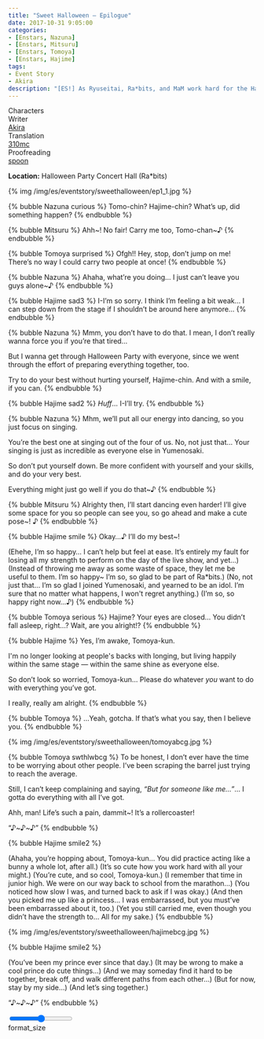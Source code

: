 ```yaml
---
title: "Sweet Halloween – Epilogue"
date: 2017-10-31 9:05:00
categories:
- [Enstars, Nazuna]
- [Enstars, Mitsuru]
- [Enstars, Tomoya]
- [Enstars, Hajime]
tags:
- Event Story
- Akira
description: "[ES!] As Ryuseitai, Ra*bits, and MaM work hard for the Halloween Party, it seems that Hajime and Tomoya are awkward around each other, and Chiaki is terrified of something…"
---
```

<div class="three-wrapper" style="--storyColor:#5ac189;--storyColor-rgb:90,193,137;--storyColor-h:147.4;--storyColor-s:45.4%;--storyColor-l:55.5%;">
    <div class="info-area">
        <div class="info">
            <div class="info-item characters">
                <div class="label">
                    Characters
                </div>
                <div class="value">
                <a href="/categories/Enstars/Nazuna" character="Nazuna"></a>
                <a href="/categories/Enstars/Mitsuru" character="Mitsuru"></a>
                <a href="/categories/Enstars/Tomoya" character="Tomoya"></a>
                <a href="/categories/Enstars/Hajime" character="Hajime"></a>
                </div>
            </div>
            <div class="info-item one">
                <div class="label">
                    Writer
                </div>
                <div class="value">
                    <a href="/tags/Akira/">Akira</a>
                </div>
            </div>
            <div class="info-item two">
                <div class="label">
                    Translation
                </div>
                <div class="value">
                    <a href="/about">310mc</a>
                </div>
            </div>
            <div class="info-item three">
                <div class="label">
                   Proofreading
                </div>
                <div class="value">
                    <a href="https://twitter.com/splafyoon">spoon</a>
                </div>
            </div>
        </div>
    </div>
</div>

<!-- more -->

<div class="msr-location">
    <p><span><b>Location:</b> Halloween Party Concert Hall (Ra*bits)</span></p>
</div>

{% img /img/es/eventstory/sweethalloween/ep1_1.jpg %}

{% bubble Nazuna curious %}
Tomo-chin? Hajime-chin? What’s up, did something happen?
{% endbubble %}

{% bubble Mitsuru %}
Ahh\~! No fair! Carry me too, Tomo-chan\~♪
{% endbubble %}

{% bubble Tomoya surprised %}
Ofgh!! Hey, stop, don’t jump on me! There’s no way I could carry two people at once!
{% endbubble %}

{% bubble Nazuna %}
Ahaha, what’re you doing… I just can’t leave you guys alone~♪
{% endbubble %}

{% bubble Hajime sad3 %}
I-I’m so sorry. I think I’m feeling a bit weak… I can step down from the stage if I shouldn’t be around here anymore…
{% endbubble %}

{% bubble Nazuna %}
Mmm, you don’t have to do that. I mean, I don’t really wanna force you if you’re that tired…

But I wanna get through Halloween Party with everyone, since we went through the effort of preparing everything together, too.

Try to do your best without hurting yourself, Hajime-chin. And with a smile, if you can.
{% endbubble %}

{% bubble Hajime sad2 %}
*Huff*… I-I’ll try.
{% endbubble %}

{% bubble Nazuna %}
Mhm, we’ll put all our energy into dancing, so you just focus on singing.

You’re the best one at singing out of the four of us. No, not just that… Your singing is just as incredible as everyone else in Yumenosaki.

So don’t put yourself down. Be more confident with yourself and your skills, and do your very best.

Everything might just go well if you do that~♪
{% endbubble %}

{% bubble Mitsuru %}
Alrighty then, I’ll start dancing even harder! I’ll give some space for you so people can see you, so go ahead and make a cute pose~! ♪
{% endbubble %}

{% bubble Hajime smile %}
Okay…♪ I’ll do my best~!

<th>(Ehehe, I’m so happy… I can’t help but feel at ease. It’s entirely my fault for losing all my strength to perform on the day of the live show, and yet…)</th>

<th>(Instead of throwing me away as some waste of space, they let me be useful to them. I’m so happy~ I’m so, so glad to be part of Ra*bits.)</th>

<th>(No, not just that… I’m so glad I joined Yumenosaki, and yearned to be an idol. I’m sure that no matter what happens, I won't regret anything.)</th>

<th>(I’m so, so happy right now…♪)</th>
{% endbubble %}

{% bubble Tomoya serious %}
Hajime? Your eyes are closed… You didn’t fall asleep, right…? Wait, are you alright!?
{% endbubble %}

{% bubble Hajime %}
Yes, I’m awake, Tomoya-kun.

I'm no longer looking at people's backs with longing, but living happily within the same stage — within the same shine as everyone else.

So don’t look so worried, Tomoya-kun… Please do whatever *you* want to do with everything you’ve got.

I really, really am alright.
{% endbubble %}

{% bubble Tomoya %}
…Yeah, gotcha. If that’s what you say, then I believe you.
{% endbubble %}

{% img /img/es/eventstory/sweethalloween/tomoyabcg.jpg %}

{% bubble Tomoya swthlwbcg %}
To be honest, I don’t ever have the time to be worrying about other people. I’ve been scraping the barrel just trying to reach the average.

Still, I can’t keep complaining and saying, *“But for someone like me…”*… I gotta do everything with all I’ve got.

Ahh, man! Life’s such a pain, dammit~! It’s a rollercoaster!

“♪\~♪\~♪”
{% endbubble %}

{% bubble Hajime smile2 %}
<th>(Ahaha, you’re hopping about, Tomoya-kun… You did practice acting like a bunny a whole lot, after all.)</th>

<th>(It’s so cute how you work hard with all your might.)</th>

<th>(You’re cute, and so cool, Tomoya-kun.)</th>

<th>(I remember that time in junior high. We were on our way back to school from the marathon…)</th>

<th>(You noticed how slow I was, and turned back to ask if I was okay.)</th>

<th>(And then you picked me up like a princess… I was embarrassed, but you must’ve been embarrassed about it, too.)</th>

<th>(Yet you still carried me, even though you didn’t have the strength to… All for my sake.)</th>
{% endbubble %}

{% img /img/es/eventstory/sweethalloween/hajimebcg.jpg %}

{% bubble Hajime smile2 %}
<th>(You’ve been my prince ever since that day.)</th>

<th>(It may be wrong to make a cool prince do cute things…)</th>

<th>(And we may someday find it hard to be together, break off, and walk different paths from each other…)</th>

<th>(But for now, stay by my side…)</th>

<th>(And let’s sing together.)</th>

“♪\~♪\~♪”
{% endbubble %}

<div class="navigation2">
    <div class="toolbar-wrapper">
        <div class="slider-container">
            <input type="range" min="1" max="5" value="3" class="slider">
        </div>
        <div class="toolbar">
            <a target="_blank" href="/translations" class="home-button" title="Translations Masterlist"><i class="fa fa-home"></i></a>
            <a href="/sweet_halloween/lets_party" title="Previous Chapter: let's party!"><i class="fa fa-arrow-left"></i></a>
            <div class="toolbar__section">
                <a id="sliderDrop">
                    <span class="material-icons-round" title="Text Size">format_size</span>
                </a>
            </div>
            <a target="_blank" href="/sweet_halloween" title="Index"><i class="fa fa-star"></i></a>
            <a href="#top" class="top-arrow" title="Back to Top"><i class="fa fa-arrow-up"></i></a>
        </div>
    </div>
</div>